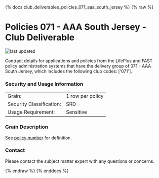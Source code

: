 
{% docs club_deliverables_policies_071_aaa_south_jersey %}
{% raw %}

# Policies 071 - AAA South Jersey - Club Deliverable

![last updated](assets/update_badges/club_deliverables_policies_071_aaa_south_jersey.svg)

Contract details for applications and policies from the LifePlus and FAST policy administration
systems that have the delivery group of 071 - AAA South Jersey, which includes the following
club codes: ['071'].

### Security and Usage Information
|     |     |
| --- | --- |
| Grain:                   | 1 row per policy |
| Security Classification: | SRD  |
| Usage Requirement:       | Sensitive |

### Grain Description
See [policy number](#!/exposure/docs.business_glossary.glossary#policy_number)
for definition.

### Contact
Please contact the subject matter expert with any questions or concerns.


{% endraw %}
{% enddocs %}
    